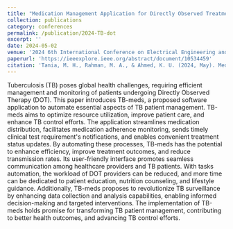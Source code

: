 ```yaml
---
title: "Medication Management Application for Directly Observed Treatment of TB Patients"
collection: publications
category: conferences
permalink: /publication/2024-TB-dot
excerpt: ''
date: 2024-05-02
venue: '2024 6th International Conference on Electrical Engineering and Information & Communication Technology (ICEEICT)'
paperurl: 'https://ieeexplore.ieee.org/abstract/document/10534459'
citation: 'Tania, M. H., Rahman, M. A., & Ahmed, K. U. (2024, May). Medication Management Application for Directly Observed Treatment of TB Patients. In 2024 6th International Conference on Electrical Engineering and Information & Communication Technology (ICEEICT) (pp. 463-468). IEEE.'
---
```


Tuberculosis (TB) poses global health challenges, requiring efficient management and monitoring of patients undergoing Directly Observed Therapy (DOT). This paper introduces TB-meds, a proposed software application to automate essential aspects of TB patient management. TB-meds aims to optimize resource utilization, improve patient care, and enhance TB control efforts. The application streamlines medication distribution, facilitates medication adherence monitoring, sends timely clinical test requirement's notifications, and enables convenient treatment status updates. By automating these processes, TB-meds has the potential to enhance efficiency, improve treatment outcomes, and reduce transmission rates. Its user-friendly interface promotes seamless communication among healthcare providers and TB patients. With tasks automation, the workload of DOT providers can be reduced, and more time can be dedicated to patient education, nutrition counseling, and lifestyle guidance. Additionally, TB-meds proposes to revolutionize TB surveillance by enhancing data collection and analysis capabilities, enabling informed decision-making and targeted interventions. The implementation of TB-meds holds promise for transforming TB patient management, contributing to better health outcomes, and advancing TB control efforts.

